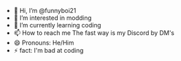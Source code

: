 - 👋 Hi, I’m @funnyboi21
- 👀 I’m interested in modding
- 🌱 I’m currently learning coding
- 📫 How to reach me The fast way is my Discord by DM's
- 😄 Pronouns: He/Him
- ⚡ fact: I'm bad at coding

<!---
funnyboi21/funnyboi21 is a ✨ special ✨ repository because its `README.md` (this file) appears on your GitHub profile.
You can click the Preview link to take a look at your changes.
--->
